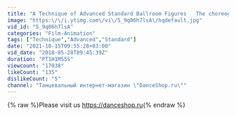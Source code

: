 ```yaml
---
title: "A Technique of Advanced Standard Ballroom Figures   The choreographer  3"
image: "https:\/\/i.ytimg.com\/vi\/5_9q06h7lsA\/hqdefault.jpg"
vid_id: "5_9q06h7lsA"
categories: "Film-Animation"
tags: ["Technique","Advanced","Standard"]
date: "2021-10-15T09:55:28+03:00"
vid_date: "2018-05-28T09:45:39Z"
duration: "PT1H1M55S"
viewcount: "17038"
likeCount: "135"
dislikeCount: "5"
channel: "Танцевальный интернет-магазин \"DanceShop.ru\""
---
```

{% raw %}Please visit us <a rel="nofollow" target="blank" href="https://danceshop.ru">https://danceshop.ru</a>{% endraw %}
